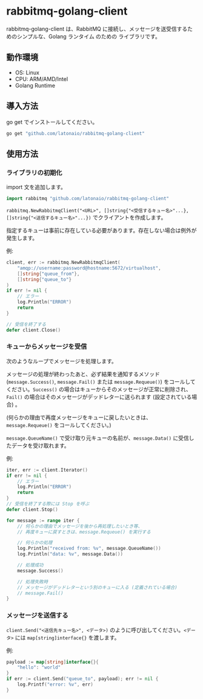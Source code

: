 # rabbitmq-golang-client

rabbitmq-golang-client は、RabbitMQ に接続し、メッセージを送受信するためのシンプルな、Golang ランタイム のための ライブラリです。  

## 動作環境

* OS: Linux
* CPU: ARM/AMD/Intel
* Golang Runtime

## 導入方法

go get でインストールしてください。

```sh
go get "github.com/latonaio/rabbitmq-golang-client"
```


## 使用方法

### ライブラリの初期化

import 文を追加します。

```go
import rabbitmq "github.com/latonaio/rabbitmq-golang-client"
```

`rabbitmq.NewRabbitmqClient("<URL>", []string{"<受信するキュー名>"...}, []string{"<送信するキュー名>"...})` でクライアントを作成します。

指定するキューは事前に存在している必要があります。存在しない場合は例外が発生します。

例:

```go
client, err := rabbitmq.NewRabbitmqClient(
	"amqp://username:password@hostname:5672/virtualhost",
	[]string{"queue_from"},
	[]string{"queue_to"}
)
if err != nil {
	// エラー
	log.Println("ERROR")
	return
}

// 受信を終了する
defer client.Close()
```


### キューからメッセージを受信

次のようなループでメッセージを処理します。

メッセージの処理が終わったあと、必ず結果を通知するメソッド (`message.Success()`, `message.Fail()` または `message.Requeue()`) をコールしてください。`Success()` の場合はキューからそのメッセージが正常に削除され、`Fail()` の場合はそのメッセージがデッドレターに送られます (設定されている場合) 。

(何らかの理由で再度メッセージをキューに戻したいときは、`message.Requeue()` をコールしてください。)

`message.QueueName()` で受け取り元キューの名前が、`message.Data()` に受信したデータを受け取れます。

例:

```go
iter, err := client.Iterator()
if err != nil {
	// エラー
	log.Println("ERROR")
	return
}
// 受信を終了する際には Stop を呼ぶ
defer client.Stop()

for message := range iter {
	// 何らかの理由でメッセージを後から再処理したいとき等、
	// 再度キューに戻すときは、message.Requeue() を実行する

	// 何らかの処理
	log.Println("received from: %v", message.QueueName())
	log.Println("data: %v", message.Data())

	// 処理成功
	message.Success()

	// 処理失敗時
	// メッセージがデッドレターという別のキューに入る (定義されている場合)
	// message.Fail()
}
```


### メッセージを送信する

`client.Send("<送信先キュー名>", <データ>)` のように呼び出してください。`<データ>` には `map[string]interface{}` を渡します。

例:

```go
payload := map[string]interface{}{
	"hello": "world"
}
if err := client.Send("queue_to", payload); err != nil {
	log.Printf("error: %v", err)
}
``` 
